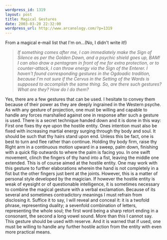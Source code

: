 ```yaml
--- 
wordpress_id: 1319
layout: post
title: Magical Gestures
date: 2003-03-20 22:32:00
wordpress_url: http://www.arcanology.com/?p=1319
---
```

From a magical e-mail list that I&apos;m on...(No, I didn&apos;t write it!)<blockquote>
          <i>If something comes after me, I can immediately make the Sign of Silence as per the Golden Dawn, and a psychic shield goes up, BAM! I can also draw a pentagram in front of me for extra protection, or to counter-attack, I can throw energy via the Sign of the Enterer. I haven&apos;t found corresponding gestures in the Ogdoadic tradition, because I&apos;m not sure if the Cervus in the Setting of the Wards is supposed to accomplish the same thing. So, are there such gestures? What are they? How do I do them?</i>
        </blockquote> Yes, there are a few gestures that can be used. I hesitate to convey them because of their power as they are deeply ingrained in the Western psyche. As with any gesture of projection, one must be willing and capable to handle any forces marshalled against one in response after such a gesture is used. There is a secret technique handed down and it is done in this way: First one fixes thy eye upon the hostile entity. Ones intention must also be fixed with increasing martial energy surging through thy body and soul. It should be such that thy hairs stand upon end. Unless this be fact, one is best to turn and flee rather than continue. Holding thy body firm, raise thy Right arm in a continuous motion upward in a sweep, palm down, finishing with a quick flip outwards to where the palm is facing you. In one swift movement, clinch the fingers of thy hand into a fist, leaving the middle one extended. This is of course aimed at the hostile entity. One may work with this gesture to further elaborations wherein the hand is not completely in a fist but the other fingers just bent at the joints. However, this is a matter of personal style developed by the magician. If however the hostile entity is weak of eyesight or of questionable intelligence, it is sometimes necessary to combine the magical gesture with a verbal exclamation. Because of its several and sometimes contradictory meanings I must refrain from disclosing it. Suffice it to say, I will reveal and conceal it: it is a twofold phrase, representing duality; a sevenfold combination of letters, representing the whole soul; the first word being a sharp retort ending in a consonant, the second a long vowel sound. More than this I cannot say. This gesture should be used with reserve. And it is warned that if used, one must be willing to handle any further hostile action from the entity with even more practical means.